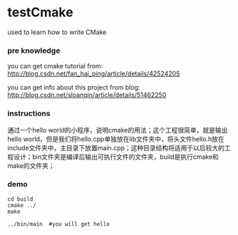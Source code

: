 # testCmake
used to learn how to write CMake

### pre knowledge
you can get cmake tutorial from: http://blog.csdn.net/fan_hai_ping/article/details/42524205

you can get info about this project from blog: http://blog.csdn.net/sloanqin/article/details/51462250
 
### instructions
通过一个hello world的小程序，说明cmake的用法；这个工程很简单，就是输出hello world，但是我们将hello.cpp单独放在lib文件夹中，将头文件hello.h放在include文件夹中，主目录下放置main.cpp；这种目录结构将适用于以后较大的工程设计；bin文件夹是编译后输出可执行文件的文件夹，build是执行cmake和make的文件夹；

### demo

```Shell
cd build
cmake ../
make 

../bin/main  #you will get hello
```
